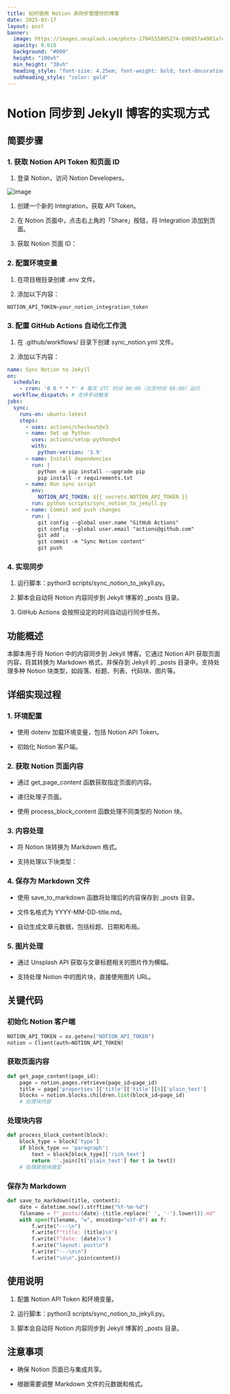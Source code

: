 ```yaml
---
title: 如何使用 Notion 来同步管理你的博客
date: 2025-03-17
layout: post
banner:
  image: https://images.unsplash.com/photo-1704555805274-b96957a4981a?crop=entropy&cs=tinysrgb&fit=max&fm=jpg&ixid=M3w2OTIwMzJ8MHwxfHJhbmRvbXx8fHx8fHx8fDE3NDIyMjg3OTh8&ixlib=rb-4.0.3&q=80&w=1080
  opacity: 0.618
  background: "#000"
  height: "100vh"
  min_height: "38vh"
  heading_style: "font-size: 4.25em; font-weight: bold; text-decoration: underline"
  subheading_style: "color: gold"
---
```


# Notion 同步到 Jekyll 博客的实现方式

## 简要步骤

### 1. 获取 Notion API Token 和页面 ID

1. 登录 Notion，访问 Notion Developers。

![image](https://prod-files-secure.s3.us-west-2.amazonaws.com/a7a0cc5a-89b9-4cda-8686-1fba0ca52f40/d19c1afe-dea5-4312-9333-786b0ba83054/image.png?X-Amz-Algorithm=AWS4-HMAC-SHA256&X-Amz-Content-Sha256=UNSIGNED-PAYLOAD&X-Amz-Credential=ASIAZI2LB466VEUQSSMZ%2F20250317%2Fus-west-2%2Fs3%2Faws4_request&X-Amz-Date=20250317T162637Z&X-Amz-Expires=3600&X-Amz-Security-Token=IQoJb3JpZ2luX2VjEPD%2F%2F%2F%2F%2F%2F%2F%2F%2F%2FwEaCXVzLXdlc3QtMiJHMEUCIQCFYgzuH0zVSOYIfAfbf68o3swlOz3BlMQrdDMFboO0WgIgNr4nz71xBdmSPQe%2BMJarC1on6OzbAy3v7e6s3WhHt5gq%2FwMISRAAGgw2Mzc0MjMxODM4MDUiDDTxNmXKFhUi%2BFWN9yrcA4%2B76Ifxepf818TRlxOhTSmtWBU5cPkFHnuXmwFXhbB8Ukq6xGt8TztZVd6BJxoLlFHJ38OJrW4AfzaouYdH9lFGFWYKJ%2BARzv0gMRGD5HA%2FV%2FEggCQ2Hprl%2FjltN4Rxi0CjbtzAkLoBFI0oe0lixSreFcX5u5VRb%2FSOBREBcpeSLddJ3LNkQC3NIHh5kzGJLqq74ZkndWl7ej1LF1gqdzI8vH2OymBTclmMz0A6K6E9vDjkeeawI94wI%2FD%2FQKaOkPgIAI4yz1Hc%2BbFbIp8hArONxpZpkk6wQz%2F9TrkYaxkI0fLdnb0EwHMRChogJFhoki9bp%2BRFstxtvviTMjCZzQbb%2FeWdAThKqrJqSzd2AjH54f%2B6l4M8Yb%2FbFFUD5e7Azf3KVFUoRtUNXP39vGfVr%2BEJREAKEhxN8YqXEGM%2FEMXUzJ%2BDccMjKMnsE8uYfjHbavKcm9tmR5xWNiD0n4WUhbHD8iNzO88LH6WzVHP4m024WnQJ0kl8cwLntXqagnCL6C7w7ZqQR%2Bda9T1o4bKW2d8nczg7ymISTEol8sJ6qbuZysBvUIY1c0yOpQkm4m2j1hT6oXRt4p4JdxF12oZY8tHNKEpBbYv27YAdz8ekfVNVbY6h%2BNM4vpiMKoF5MP%2BI4b4GOqUB2T4QJb7zUxqtygm9wQJLO4nioPAdcFomhxUpLPj%2ByXZ%2BHXQ6vdSQvqCBBesqM0yKGyXQRmY1KHpppH5%2BTA26yR%2FsWSQCvOZzfX%2BAXF65UxpRSde19%2FNkVtSXaVO7FPM2l595RU5hqFxLuzcYRbq1j9NGQOwuJqRjT9f3ZuZFBMILkQsP7zrx7%2FU16KzyRdCRO%2FJv6Gm3j8TXRz9Ieak5t1ZnYXw2&X-Amz-Signature=1f63b6f56463ae6d8715d6295967974f08a2219e9a5ed5424ea30662aa018f5c&X-Amz-SignedHeaders=host&x-id=GetObject)

1. 创建一个新的 Integration，获取 API Token。

1. 在 Notion 页面中，点击右上角的「Share」按钮，将 Integration 添加到页面。

1. 获取 Notion 页面 ID：


### 2. 配置环境变量

1. 在项目根目录创建 .env 文件。

1. 添加以下内容：

```javascript
NOTION_API_TOKEN=your_notion_integration_token
```

### 3. 配置 GitHub Actions 自动化工作流

1. 在 .github/workflows/ 目录下创建 sync_notion.yml 文件。

1. 添加以下内容：

```yaml
name: Sync Notion to Jekyll
on:
  schedule:
    - cron: '0 0 * * *' # 每天 UTC 时间 00:00（北京时间 08:00）运行
  workflow_dispatch: # 支持手动触发
jobs:
  sync:
    runs-on: ubuntu-latest
    steps:
      - uses: actions/checkout@v3
      - name: Set up Python
        uses: actions/setup-python@v4
        with:
          python-version: '3.9'
      - name: Install dependencies
        run: |
          python -m pip install --upgrade pip
          pip install -r requirements.txt
      - name: Run sync script
        env:
          NOTION_API_TOKEN: ${{ secrets.NOTION_API_TOKEN }}
        run: python scripts/sync_notion_to_jekyll.py
      - name: Commit and push changes
        run: |
          git config --global user.name "GitHub Actions"
          git config --global user.email "actions@github.com"
          git add .
          git commit -m "Sync Notion content"
          git push
```

### 4. 实现同步

1. 运行脚本：python3 scripts/sync_notion_to_jekyll.py。

1. 脚本会自动将 Notion 内容同步到 Jekyll 博客的 _posts 目录。

1. GitHub Actions 会按照设定的时间自动运行同步任务。

## 功能概述

本脚本用于将 Notion 中的内容同步到 Jekyll 博客。它通过 Notion API 获取页面内容，将其转换为 Markdown 格式，并保存到 Jekyll 的 _posts 目录中。支持处理多种 Notion 块类型，如段落、标题、列表、代码块、图片等。

## 详细实现过程

### 1. 环境配置

- 使用 dotenv 加载环境变量，包括 Notion API Token。

- 初始化 Notion 客户端。

### 2. 获取 Notion 页面内容

- 通过 get_page_content 函数获取指定页面的内容。

- 递归处理子页面。

- 使用 process_block_content 函数处理不同类型的 Notion 块。

### 3. 内容处理

- 将 Notion 块转换为 Markdown 格式。

- 支持处理以下块类型：


### 4. 保存为 Markdown 文件

- 使用 save_to_markdown 函数将处理后的内容保存到 _posts 目录。

- 文件名格式为 YYYY-MM-DD-title.md。

- 自动生成文章元数据，包括标题、日期和布局。

### 5. 图片处理

- 通过 Unsplash API 获取与文章标题相关的图片作为横幅。

- 支持处理 Notion 中的图片块，直接使用图片 URL。

## 关键代码

### 初始化 Notion 客户端

```python
NOTION_API_TOKEN = os.getenv("NOTION_API_TOKEN")
notion = Client(auth=NOTION_API_TOKEN)
```

### 获取页面内容

```python
def get_page_content(page_id):
    page = notion.pages.retrieve(page_id=page_id)
    title = page['properties']['title']['title'][0]['plain_text']
    blocks = notion.blocks.children.list(block_id=page_id)
    # 处理块内容
```

### 处理块内容

```python
def process_block_content(block):
    block_type = block['type']
    if block_type == 'paragraph':
        text = block[block_type]['rich_text']
        return ''.join([t['plain_text'] for t in text])
    # 处理其他块类型
```

### 保存为 Markdown

```python
def save_to_markdown(title, content):
    date = datetime.now().strftime("%Y-%m-%d")
    filename = f"_posts/{date}-{title.replace(' ', '-').lower()}.md"
    with open(filename, "w", encoding="utf-8") as f:
        f.write("---\n")
        f.write(f"title: {title}\n")
        f.write(f"date: {date}\n")
        f.write("layout: post\n")
        f.write("---\n\n")
        f.write("\n\n".join(content))
```

## 使用说明

1. 配置 Notion API Token 和环境变量。

1. 运行脚本：python3 scripts/sync_notion_to_jekyll.py。

1. 脚本会自动将 Notion 内容同步到 Jekyll 博客的 _posts 目录。

## 注意事项

- 确保 Notion 页面已与集成共享。

- 根据需要调整 Markdown 文件的元数据和格式。